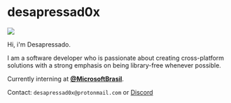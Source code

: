 # desapressad0x

![](https://komarev.com/ghpvc/?username=Desapressad0x)

Hi,
i'm Desapressado.

I am a software developer who is passionate about creating cross-platform solutions with a strong emphasis on being library-free whenever possible. 

Currently interning at [**@MicrosoftBrasil**](https://twitter.com/MicrosoftBr).

Contact: `desapressad0x@protonmail.com` or [Discord](https://discordapp.com/users/646783301020942337)
